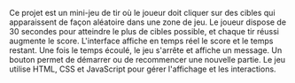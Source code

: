 Ce projet est un mini-jeu de tir où le joueur doit cliquer sur des cibles qui apparaissent de façon aléatoire dans une zone de jeu. Le joueur dispose de 30 secondes pour atteindre le plus de cibles possible, et chaque tir réussi augmente le score. L'interface affiche en temps réel le score et le temps restant. Une fois le temps écoulé, le jeu s'arrête et affiche un message. Un bouton permet de démarrer ou de recommencer une nouvelle partie. Le jeu utilise HTML, CSS et JavaScript pour gérer l'affichage et les interactions.
